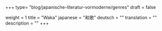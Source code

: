 +++
type= "blog/japanische-literatur-vormoderne/genres"
draft = false

weight = 1
title = "Waka"
japanese = "和歌"
deutsch = ""
translation = ""
description = ""
+++


